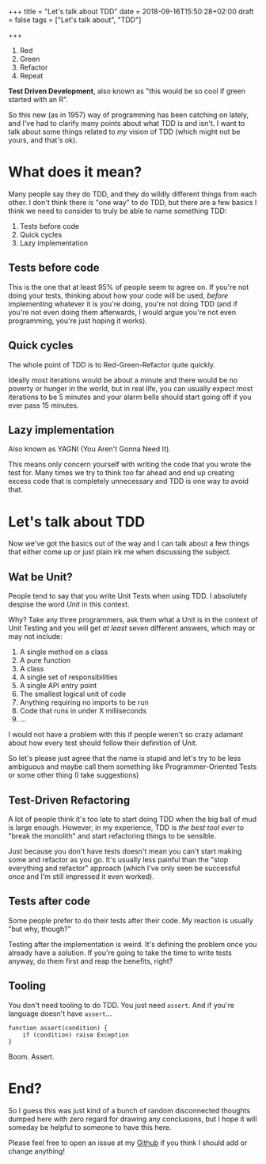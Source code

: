 +++
title = "Let's talk about TDD"
date = 2018-09-16T15:50:28+02:00
draft = false
tags = ["Let's talk about", "TDD"]

+++

1. Red
2. Green
3. Refactor
4. Repeat

**Test Driven Development**, also known as "this would be so cool if green started with an R".

So this new (as in 1957) way of programming has been catching on lately, and I've had to clarify many points about what TDD is and isn't. I want to talk about some things related to *my* vision of TDD (which might not be yours, and that's ok).

# What does it mean?

Many people say they do TDD, and they do wildly different things from each other. I don't think there is "one way" to do TDD, but there are a few basics I think we need to consider to truly be able to name something TDD:

1. Tests before code
2. Quick cycles
3. Lazy implementation

## Tests before code

This is the one that at least 95% of people seem to agree on.
If you're not doing your tests, thinking about how your code will be used, *before* implementing whatever it is you're doing, you're not doing TDD (and if you're not even doing them afterwards, I would argue you're not even programming, you're just hoping it works).

## Quick cycles

The whole point of TDD is to Red-Green-Refactor quite quickly.

Ideally most iterations would be about a minute and there would be no poverty or hunger in the world, but in real life, you can usually expect most iterations to be 5 minutes and your alarm bells should start going off if you ever pass 15 minutes.

## Lazy implementation

Also known as YAGNI (You Aren't Gonna Need It).

This means only concern yourself with writing the code that you wrote the test for.
Many times we try to think too far ahead and end up creating excess code that is completely unnecessary and TDD is one way to avoid that.

# Let's talk about TDD

Now we've got the basics out of the way and I can talk about a few things that either come up or just plain irk me when discussing the subject.

## Wat be Unit?

People tend to say that you write Unit Tests when using TDD.
I absolutely despise the word *Unit* in this context.

Why? Take any three programmers, ask them what a Unit is in the context of Unit Testing and you will get *at least* seven different answers, which may or may not include:

1. A single method on a class
2. A pure function
3. A class
4. A single set of responsibilities
5. A single API entry point
6. The smallest logical unit of code
7. Anything requiring no imports to be run
8. Code that runs in under X milliseconds
9. ...

I would not have a problem with this if people weren't so crazy adamant about how every test should follow their definition of Unit.

So let's please just agree that the name is stupid and let's try to be less ambiguous and maybe call them something like Programmer-Oriented Tests or some other thing (I take suggestions)

## Test-Driven Refactoring

A lot of people think it's too late to start doing TDD when the big ball of mud is large enough.
However, in my experience, TDD is *the best tool ever* to "break the monolith" and start refactoring things to be sensible.

Just because you don't have tests doesn't mean you can't start making some and refactor as you go. It's usually less painful than the "stop everything and refactor" approach (which I've only seen be successful once and I'm still impressed it even worked).

## Tests after code

Some people prefer to do their tests after their code.
My reaction is usually "but why, though?"

Testing after the implementation is weird.
It's defining the problem once you already have a solution.
If you're going to take the time to write tests anyway, do them first and reap the benefits, right?

## Tooling

You don't need tooling to do TDD.
You just need `assert`.
And if you're language doesn't have `assert`...

    function assert(condition) {
        if (condition) raise Exception
    }

Boom. Assert.

# End?

So I guess this was just kind of a bunch of random disconnected thoughts dumped here with zero regard for drawing any conclusions, but I hope it will someday be helpful to someone to have this here.

Please feel free to open an issue at my [Github](https://github.com/kenan-rhoton/kenan-rhoton.github.io) if you think I should add or change anything!
